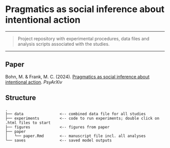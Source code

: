 # Pragmatics as social inference about intentional action

------------------------------------------------------------------------

> Project repository with experimental procedures, data files and analysis scripts associated with the studies.

------------------------------------------------------------------------

## Paper

Bohn, M. & Frank, M. C. (2024). [Pragmatics as social inference about intentional action](https://psyarxiv.com/s2e3p/). *PsyArXiv*

## Structure

```
.
├── data                <-- combined data file for all studies
├── experiments         <-- code to run experiments; double click on .html files to start
├── figures             <-- figures from paper
├── paper
│   └── paper.Rmd       <-- manuscript file incl. all analyses
└── saves               <-- saved model outputs   
```
